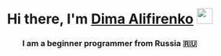 <h1 align="center">Hi there, I'm <a href="https://krikergaming.flpsprivateserver.xyz" target="_blank">Dima Alifirenko</a> 
<img src="https://github.com/blackcater/blackcater/raw/main/images/Hi.gif" height="32"/></h1>
<h3 align="center">I am a beginner programmer from Russia 🇷🇺</h3>
